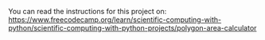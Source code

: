 You can read the instructions for this project on: https://www.freecodecamp.org/learn/scientific-computing-with-python/scientific-computing-with-python-projects/polygon-area-calculator
